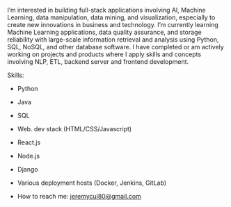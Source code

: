 I’m interested in building full-stack applications involving AI, Machine Learning, data manipulation, data mining, and visualization, especially to create new innovations in business and technology. 
I’m currently learning Machine Learning applications, data quality assurance, and storage reliability with large-scale information retrieval and analysis using Python, SQL, NoSQL, and other database software.
I have completed or am actively working on projects and products where I apply skills and concepts involving NLP, ETL, backend server and frontend development.

Skills:
- Python
- Java
- SQL
- Web. dev stack (HTML/CSS/Javascript)
- React.js
- Node.js
- Django
- Various deployment hosts (Docker, Jenkins, GitLab)

- How to reach me: jeremycui80@gmail.com

<!---
jcui2001/jcui2001 is a ✨ special ✨ repository because its `README.md` (this file) appears on your GitHub profile.
You can click the Preview link to take a look at your changes.
--->
